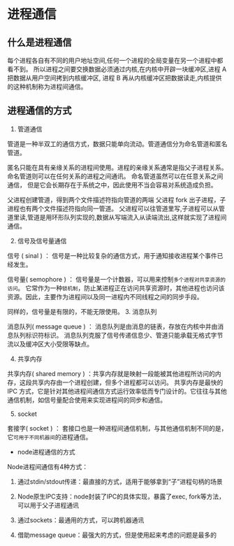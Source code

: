 # 进程通信

## 什么是进程通信

每个进程各自有不同的用户地址空间,任何一个进程的全局变量在另一个进程中都看不到。
所以进程之间要交换数据必须通过内核,在内核中开辟一块缓冲区,进程 A 把数据从用户空间拷到内核缓冲区,
进程 B 再从内核缓冲区把数据读走,内核提供的这种机制称为进程间通信。

## 进程通信的方式

1. 管道通信

管道是一种半双工的通信方式，数据只能单向流动。管道通信分为命名管道和匿名管道。

匿名只能在具有亲缘关系的进程间使用。进程的亲缘关系通常是指父子进程关系。
命名管道则可以在任何关系的进程之间通讯。 命名管道虽然可以在任意关系之间通信，
但是它会长期存在于系统之中，因此使用不当会容易对系统造成负担。

父进程创建管道，得到两个⽂件描述符指向管道的两端
父进程 fork 出子进程，⼦进程也有两个⽂件描述符指向同⼀管道。
⽗进程可以往管道⾥写,⼦进程可以从管道⾥读,管道是⽤环形队列实现的,数据从写端流⼊从读端流出,这样就实现了进程间通信。

2.  信号及信号量通信

信号 ( sinal ) ： 信号是一种比较复杂的通信方式，用于通知接收进程某个事件已经发生。

信号量( semophore ) ： 信号量是一个计数器，可以用来控制`多个进程对共享资源的访问`。
它常作为一种`锁机制`，防止某进程正在访问共享资源时，其他进程也访问该资源。因此，主要作为进程间以及同一进程内不同线程之间的同步手段。

同样的，信号量是有限的，不能无限使用。
3. 消息队列

消息队列( message queue ) ： 消息队列是由消息的链表，存放在内核中并由消息队列标识符标识。
消息队列克服了信号传递信息少、管道只能承载无格式字节流以及缓冲区大小受限等缺点。

4. 共享内存

共享内存( shared memory ) ：共享内存就是映射一段能被其他进程所访问的内存，这段共享内存由一个进程创建，但多个进程都可以访问。
共享内存是最快的 IPC 方式，它是针对其他进程间通信方式运行效率低而专门设计的。它往往与其他通信机制，如信号量配合使用来实现进程间的同步和通信。

5. socket

套接字( socket ) ： 套接口也是一种进程间通信机制，与其他通信机制不同的是，它`可用于不同机器间`的进程通信。

- node进程通信的方式

Node进程间通信有4种方式：

1. 通过stdin/stdout传递：最直接的方式，适用于能够拿到“子”进程句柄的场景

2. Node原生IPC支持：node封装了IPC的具体实现，暴露了exec, fork等方法，可以用于父子进程通讯

3. 通过sockets：最通用的方式，可以跨机器通讯

4. 借助message queue：最强大的方式，但是使用起来考虑的问题是最多的
